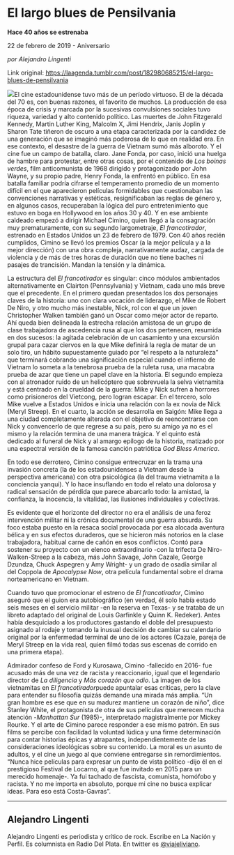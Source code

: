 # El largo blues de Pensilvania

**Hace 40 años se estrenaba**

22 de febrero de 2019 - Aniversario

_por Alejandro Lingenti_

Link original: https://laagenda.tumblr.com/post/182980685215/el-largo-blues-de-pensilvania

![](https://64.media.tumblr.com/518010b9eb3323ad8754ce168ce5a16c/59ef0039f2c687c2-e4/s500x750/6b30f8cc1ab31ee97c08495e919a53fe1ca572bc.jpg)El cine estadounidense tuvo más de un período virtuoso. El de la década del 70 es, con buenas razones, el favorito de muchos. La producción de esa época de crisis y marcada por la sucesivas convulsiones sociales tuvo riqueza, variedad y alto contenido político. Las muertes de John Fitzgerald Kennedy, Martin Luther King, Malcolm X, Jimi Hendrix, Janis Joplin y Sharon Tate tiñeron de oscuro a una etapa caracterizada por la candidez de una generación que se imaginó más poderosa de lo que en realidad era. En ese contexto, el desastre de la guerra de Vietnam sumó más alboroto. Y el cine fue un campo de batalla, claro. Jane Fonda, por caso, inició una huelga de hambre para protestar, entre otras cosas, por el contenido de *Los boinas verdes*, film anticomunista de 1968 dirigido y protagonizado por John Wayne, y su propio padre, Henry Fonda, la enfrentó en público. En esa batalla familiar podría cifrarse el temperamento promedio de un momento difícil en el que aparecieron películas formidables que cuestionaban las convenciones narrativas y estéticas, resignificaban las reglas de género y, en algunos casos, recuperaban la lógica del puro entretenimiento que estuvo en boga en Hollywood en los años 30 y 40. Y en ese ambiente caldeado empezó a dirigir Michael Cimino, quien llegó a la consagración muy prematuramente, con su segundo largometraje, *El francotirador*, estrenado en Estados Unidos un 23 de febrero de 1979. Con 40 años recién cumplidos, Cimino se llevó los premios Oscar (a la mejor película y a la mejor dirección) con una obra compleja, narrativamente audaz, cargada de violencia y de más de tres horas de duración que no tiene baches ni pasajes de trancisión. Mandan la tensión y la dinámica. 

La estructura del *El francotirador* es singular: cinco módulos ambientados alternativamente en Clairton (Pennsylvania) y Vietnam, cada uno más breve que el precedente. En el primero quedan presentados los dos personajes claves de la historia: uno con clara vocación de liderazgo, el Mike de Robert De Niro, y otro mucho más inestable, Nick, rol con el que un joven Christopher Walken también ganó un Oscar como mejor actor de reparto. Ahí queda bien delineada la estrecha relación amistosa de un grupo de clase trabajadora de ascedencia rusa al que los dos pertenecen, resumida en dos sucesos: la agitada celebración de un casamiento y una excursión grupal para cazar ciervos en la que Mike definirá la regla de matar de un solo tiro, un hábito supuestamente guiado por “el respeto a la naturaleza” que terminará cobrando una significación especial cuando el infierno de Vietnam lo someta a la tenebrosa prueba de la ruleta rusa, una macabra prueba de azar que tiene un papel clave en la historia. El segundo empieza con al atronador ruido de un helicóptero que sobrevuela la selva vietnamita y está centrado en la crueldad de la guerra: Mike y Nick sufren a horrores como prisioneros del Vietcong, pero logran escapar. En el tercero, solo Mike vuelve a Estados Unidos e inicia una relación con la ex novia de Nick (Meryl Streep). En el cuarto, la acción se desarrolla en Saigón: Mike llega a una ciudad completamente alterada con el objetivo de reencontrarse con Nick y convencerlo de que regrese a su país, pero su amigo ya no es el mismo y la relación termina de una manera trágica. Y el quinto está dedicado al funeral de Nick y al amargo epílogo de la historia, matizado por una espectral versión de la famosa canción patriótica *God Bless America*.   


En todo ese derrotero, Cimino consigue entrecruzar en la trama una invasión concreta (la de los estadounidenses a Vietnam desde la perspectiva americana) con otra psicológica (la del trauma vietnamita a la conciencia yanqui). Y lo hace insuflando en todo el relato una dolorosa y radical sensación de pérdida que parece abarcarlo todo: la amistad, la confianza, la inocencia, la vitalidad, las ilusiones individuales y colectivas. 

Es evidente que el horizonte del director no era el análisis de una feroz intervención militar ni la crónica documental de una guerra absurda. Su foco estaba puesto en la resaca social provocada por esa alocada aventura bélica y en sus efectos duraderos, que se hicieron más notorios en la clase trabajadora, habitual carne de cañón en esos conflictos. Contó para sostener su proyecto con un elenco extraordinario -con la trifecta De Niro-Walken-Streep a la cabeza, más John Savage, John Cazale, George Dzundza, Chuck Aspegren y Amy Wright- y un grado de osadía similar al del Coppola de *Apocalypse Now*, otra película fundamental sobre el drama norteamericano en Vietnam. 

Cuando tuvo que promocionar el estreno de *El francotirador*, Cimino aseguró que el guion era autobiográfico (en verdad, él solo había estado seis meses en el servicio militar -en la reserva en Texas- y se trataba de un libreto adaptado del original de Louis Garfinkle y Quinn K. Redeker). Antes había desquiciado a los productores gastando el doble del presupuesto asignado al rodaje y tomando la inusual decisión de cambiar su calendario original por la enfermedad terminal de uno de los actores (Cazale, pareja de Meryl Streep en la vida real, quien filmó todas sus escenas de corrido en una primera etapa). 

Admirador confeso de Ford y Kurosawa, Cimino -fallecido en 2016- fue acusado más de una vez de racista y reaccionario, igual que el legendario director de *La diligencia* y *Más corazón que odio*. La imagen de los vietnamitas en *El francotirador*puede apuntalar esas críticas, pero la clave para entender su filosofía quizás demande una mirada más amplia. “Un gran hombre es ese que en su madurez mantiene un corazón de niño”, dice Stanley White, el protagonista de otra de sus películas que merecen mucha atención -*Manhattan Sur* (1985)-, interpretado magistralmente por Mickey Rourke. Y el arte de Cimino parece responder a ese mismo patrón. En sus films se percibe con facilidad la voluntad lúdica y una firme determinación para contar historias épicas y atrapantes, independientemente de las consideraciones ideológicas sobre su contenido. La moral es un asunto de adultos, y el cine un juego al que conviene entregarse sin remordimientos. “Nunca hice películas para expresar un punto de vista político -dijo él en el prestigioso Festival de Locarno, al que fue invitado en 2015 para un merecido homenaje-. Ya fui tachado de fascista, comunista, homófobo y racista. Y no me importa en absoluto, porque mi cine no busca explicar ideas. Para eso está Costa-Gavras”.



---

 Alejandro Lingenti
-------------------

 Alejandro Lingenti es periodista y crítico de rock. Escribe en La Nación y Perfil. Es columnista en Radio Del Plata. En twitter es [@viajeliviano](https://twitter.com/viajeliviano). 

